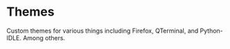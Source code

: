 # Themes
Custom themes for various things including Firefox, QTerminal, and Python-IDLE. Among others.
